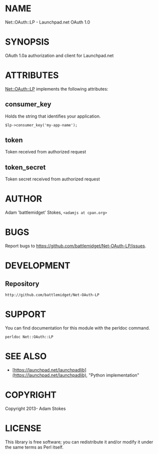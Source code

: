 # NAME

Net::OAuth::LP - Launchpad.net OAuth 1.0

# SYNOPSIS

OAuth 1.0a authorization and client for Launchpad.net

# ATTRIBUTES

[Net::OAuth::LP](https://metacpan.org/pod/Net::OAuth::LP) implements the following attributes:

## __consumer\_key__

Holds the string that identifies your application.

    $lp->consumer_key('my-app-name');

## __token__

Token received from authorized request

## __token\_secret__

Token secret received from authorized request

# AUTHOR

Adam 'battlemidget' Stokes, `<adamjs at cpan.org>`

# BUGS

Report bugs to https://github.com/battlemidget/Net-OAuth-LP/issues.

# DEVELOPMENT

## Repository

    http://github.com/battlemidget/Net-OAuth-LP

# SUPPORT

You can find documentation for this module with the perldoc command.

    perldoc Net::OAuth::LP

# SEE ALSO

- [https://launchpad.net/launchpadlib](https://launchpad.net/launchpadlib), "Python implementation"

# COPYRIGHT

Copyright 2013- Adam Stokes

# LICENSE

This library is free software; you can redistribute it and/or modify
it under the same terms as Perl itself.
